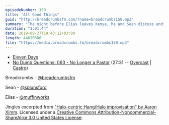 ```yaml
---
episodeNumber: 150
title: "All Good Things"
guid: "http://breadcrumbsfm.com/?name=breadcrumbs150.mp3"
summary: "The night before Elias leaves Kenya, he and Sean discuss endings and finding resolution."
duration: "1:01:44"
date: 2019-09-27T19:43:12+03:00
length: 44610880
file: "https://media.breadcrumbs.fm/breadcrumbs150.mp3"
---
```


- [Eleven Days](https://seanlunsford.com/eleven-days/)
- [No Dumb Questions: 063 - No Longer a Pastor](http://nodumbqs.libsyn.com/063-no-longer-a-pastor) (27:31 -- [Overcast](https://overcast.fm/+IUrYNscaA/27:31) | [Castro](https://castro.fm/episode/A8iRIb#27:31))

Breadcrumbs - [@breadcrumbsfm](https://twitter.com/breadcrumbsfm)

Sean - [@splunsford](https://twitter.com/splunsford)

Elias - [@muffinworks](https://twitter.com/muffinworks)

Jingles excerpted from ["Halo-centric Hang/Halo improvisation" by Aaron Ximm](http://freemusicarchive.org/music/aaron_ximm/handpans_and_the_hang/). Licensed under a [Creative Commons Attribution-Noncommercial-ShareAlike 3.0 United States License](http://creativecommons.org/licenses/by-nc-sa/3.0/us/).